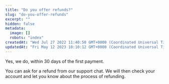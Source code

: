 ```yaml
---
title: "Do you offer refunds?"
slug: "do-you-offer-refunds"
excerpt: ""
hidden: false
metadata: 
  image: []
  robots: "index"
createdAt: "Wed Jul 27 2022 11:40:50 GMT+0000 (Coordinated Universal Time)"
updatedAt: "Fri May 12 2023 10:10:12 GMT+0000 (Coordinated Universal Time)"
---
```

Yes, we do, within 30 days of the first payment.

You can ask for a refund from our support chat. We will then check your account and let you know about the process of refunding.
